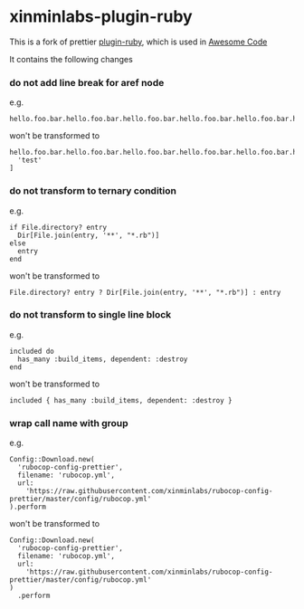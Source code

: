 # xinminlabs-plugin-ruby

This is a fork of prettier [plugin-ruby](https://github.com/prettier/plugin-ruby),
which is used in [Awesome Code](https://awesomecode.io)

It contains the following changes

### do not add line break for aref node

e.g.

```
hello.foo.bar.hello.foo.bar.hello.foo.bar.hello.foo.bar.hello.foo.bar.hello['test']
```

won't be transformed to

```
hello.foo.bar.hello.foo.bar.hello.foo.bar.hello.foo.bar.hello.foo.bar.hello[
  'test'
]
```

### do not transform to ternary condition

e.g.

```
if File.directory? entry
  Dir[File.join(entry, '**', "*.rb")]
else
  entry
end
```

won't be transformed to

```
File.directory? entry ? Dir[File.join(entry, '**', "*.rb")] : entry
```

### do not transform to single line block

e.g.

```
included do
  has_many :build_items, dependent: :destroy
end
```

won't be transformed to

```
included { has_many :build_items, dependent: :destroy }
```

### wrap call name with group

e.g.

```
Config::Download.new(
  'rubocop-config-prettier',
  filename: 'rubocop.yml',
  url:
    'https://raw.githubusercontent.com/xinminlabs/rubocop-config-prettier/master/config/rubocop.yml'
).perform
```

won't be transformed to

```
Config::Download.new(
  'rubocop-config-prettier',
  filename: 'rubocop.yml',
  url:
    'https://raw.githubusercontent.com/xinminlabs/rubocop-config-prettier/master/config/rubocop.yml'
)
  .perform
```
